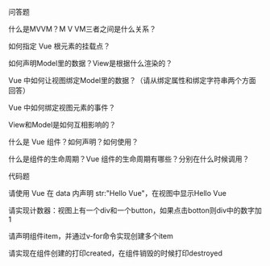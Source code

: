 问答题

什么是MVVM？M V VM三者之间是什么关系？

如何指定 Vue 根元素的挂载点？

如何声明Model里的数据？View是根据什么渲染的？

Vue 中如何让视图绑定Model里的数据？（请从绑定属性和绑定字符串两个方面回答）

Vue 中如何绑定视图元素的事件？

View和Model是如何互相影响的？

什么是 Vue 组件？如何声明？如何使用？

什么是组件的生命周期？Vue 组件的生命周期有哪些？分别在什么时候调用？

代码题

请使用 Vue 在 data 内声明 str:"Hello Vue"，在视图中显示Hello Vue

请实现计数器：视图上有一个div和一个button，如果点击botton则div中的数字加1

请声明组件item，并通过v-for命令实现创建多个item

请实现在组件创建的打印created，在组件销毁的时候打印destroyed